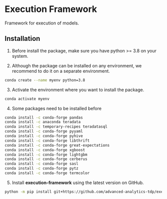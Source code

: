# Execution Framework
Framework for execution of models.

## Installation

1. Before install the package, make sure you have python >= 3.8 on your system.

2. Although the package can be installed on any environment, we recommend to do it on a separate environment.

```sh
conda create --name myenv python=3.8
```

3. Activate the environment where you want to install the package.

```sh
conda activate myenv
```

4. Some packages need to be installed before 

```sh
conda install -c conda-forge pandas
conda install -c anaconda teradata
conda install -c temporary-recipes teradatasql
conda install -c conda-forge pyyaml
conda install -c conda-forge pyhive
conda install -c conda-forge libthrift
conda install -c conda-forge great-expectations
conda install -c conda-forge xgboost
conda install -c conda-forge lightgbm
conda install -c conda-forge cerberus
conda install -c conda-forge sasl
conda install -c conda-forge pytz
conda install -c conda-forge termcolor
```

5. Install **execution-framework** using the latest version on GitHub.

```sh
python -m pip install git+https://github.com/advanced-analytics-tdp/execution-framework.git
````
